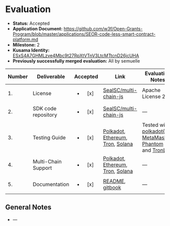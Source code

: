 # Evaluation

- **Status:** Accepted
- **Application Document:** https://github.com/w3f/Open-Grants-Program/blob/master/applications/SEOR-code-less-smart-contract-platform.md
- **Milestone:** 2
- **Kusama Identity:** [ESxS4A7GHMLzve4Mbc9t27RpXtVTnV3LtcMTtcnD26jcUHA](https://polkascan.io/pre/kusama/account/ESxS4A7GHMLzve4Mbc9t27RpXtVTnV3LtcMTtcnD26jcUHA)
- **Previously successfully merged evaluation:** All by semuelle

| Number | Deliverable         |        Accepted        | Link                                                                                                                                                                                                                                                                                                                                                                                                                                                                                                  | Evaluation Notes                                                                                                                                                                                                                                                                                                                                                                                                                                                                             |
| ------ | ------------------- | :--------------------: | ----------------------------------------------------------------------------------------------------------------------------------------------------------------------------------------------------------------------------------------------------------------------------------------------------------------------------------------------------------------------------------------------------------------------------------------------------------------------------------------------------- | -------------------------------------------------------------------------------------------------------------------------------------------------------------------------------------------------------------------------------------------------------------------------------------------------------------------------------------------------------------------------------------------------------------------------------------------------------------------------------------------- |
| 1.     | License             | <ul><li>[x] </li></ul> | [SealSC/multi-chain-js](https://github.com/SealSC/multi-chain-js/blob/71badd353032de34dfb6c8722382952584d3bf91/LICENSE)                                                                                                                                                                                                                                                                                                                                                                               | Apache License 2.0                                                                                                                                                                                                                                                                                                                                                                                                                                                                           |
| 2.     | SDK code repository | <ul><li>[x] </li></ul> | [SealSC/multi-chain-js](https://github.com/SealSC/multi-chain-js/tree/b4a173d37f60b835165907b8d993dad5a67234d8)                                                                                                                                                                                                                                                                                                                                                                                       | —                                                                                                                                                                                                                                                                                                                                                                                                                                                                                            |
| 3.     | Testing Guide       | <ul><li>[x] </li></ul> | [Polkadot](https://github.com/SealSC/multi-chain-js/tree/b4a173d37f60b835165907b8d993dad5a67234d8/polkadot-wrapper#testing), [Ethereum](https://github.com/SealSC/multi-chain-js/tree/b4a173d37f60b835165907b8d993dad5a67234d8/web3-wrapper#testing), [Tron](https://github.com/SealSC/multi-chain-js/tree/b4a173d37f60b835165907b8d993dad5a67234d8/tronweb-wrapper#testing), [Solana](https://github.com/SealSC/multi-chain-js/tree/b4a173d37f60b835165907b8d993dad5a67234d8/solana-wrapper#testing) | Tested with [polkadot{.js}](https://chrome.google.com/webstore/detail/polkadot%7Bjs%7D-extension/mopnmbcafieddcagagdcbnhejhlodfdd), [MetaMask](https://chrome.google.com/webstore/detail/metamask/nkbihfbeogaeaoehlefnkodbefgpgknn), [Phantom](https://chrome.google.com/webstore/detail/phantom/bfnaelmomeimhlpmgjnjophhpkkoljpa) and [TronLink](https://chrome.google.com/webstore/detail/tronlink%EF%BC%88%E6%B3%A2%E5%AE%9D%E9%92%B1%E5%8C%85%EF%BC%89/ibnejdfjmmkpcnlpebklmnkoeoihofec) |
| 4.     | Multi-Chain Support | <ul><li>[x] </li></ul> | [Polkadot](https://github.com/SealSC/multi-chain-js/tree/b4a173d37f60b835165907b8d993dad5a67234d8/polkadot-wrapper), [Ethereum](https://github.com/SealSC/multi-chain-js/tree/b4a173d37f60b835165907b8d993dad5a67234d8/web3-wrapper), [Tron](https://github.com/SealSC/multi-chain-js/tree/b4a173d37f60b835165907b8d993dad5a67234d8/tronweb-wrapper), [Solana](https://github.com/SealSC/multi-chain-js/tree/b4a173d37f60b835165907b8d993dad5a67234d8/solana-wrapper)                                 | —                                                                                                                                                                                                                                                                                                                                                                                                                                                                                            |
| 5.     | Documentation       | <ul><li>[x] </li></ul> | [README](https://github.com/SealSC/multi-chain-js/blob/b4a173d37f60b835165907b8d993dad5a67234d8/README.md), [gitbook](https://multi-chain-js-doc.seor.io)                                                                                                                                                                                                                                                                                                                                             | —                                                                                                                                                                                                                                                                                                                                                                                                                                                                                            |

## General Notes

- —
